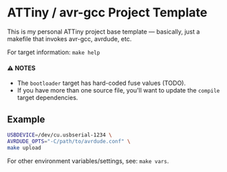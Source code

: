ATTiny / avr-gcc Project Template
=================================

This is my personal ATTiny project base template — basically, just a makefile
that invokes avr-gcc, avrdude, etc.

For target information: `make help`

#### :warning: NOTES

 - The `bootloader` target has hard-coded fuse values (TODO).
 - If you have more than one source file, you'll want to update the `compile` target dependencies.

Example
-------

```bash
USBDEVICE=/dev/cu.usbserial-1234 \
AVRDUDE_OPTS="-C/path/to/avrdude.conf" \
make upload
```

For other environment variables/settings, see: `make vars`.

